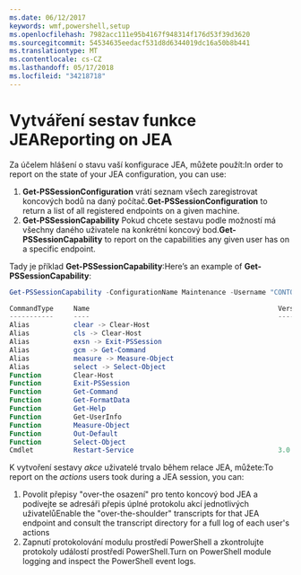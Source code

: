 ```yaml
---
ms.date: 06/12/2017
keywords: wmf,powershell,setup
ms.openlocfilehash: 7982acc111e95b4167f948314f176d53f39d3620
ms.sourcegitcommit: 54534635eedacf531d8d6344019dc16a50b8b441
ms.translationtype: MT
ms.contentlocale: cs-CZ
ms.lasthandoff: 05/17/2018
ms.locfileid: "34218718"
---
```

# <a name="reporting-on-jea"></a><span data-ttu-id="939d2-102">Vytváření sestav funkce JEA</span><span class="sxs-lookup"><span data-stu-id="939d2-102">Reporting on JEA</span></span>
<span data-ttu-id="939d2-103">Za účelem hlášení o stavu vaší konfigurace JEA, můžete použít:</span><span class="sxs-lookup"><span data-stu-id="939d2-103">In order to report on the state of your JEA configuration, you can use:</span></span>
1.  <span data-ttu-id="939d2-104">**Get-PSSessionConfiguration** vrátí seznam všech zaregistrovat koncových bodů na daný počítač.</span><span class="sxs-lookup"><span data-stu-id="939d2-104">**Get-PSSessionConfiguration** to return a list of all registered endpoints on a given machine.</span></span>
2.  <span data-ttu-id="939d2-105">**Get-PSSessionCapability** Pokud chcete sestavu podle možností má všechny daného uživatele na konkrétní koncový bod.</span><span class="sxs-lookup"><span data-stu-id="939d2-105">**Get-PSSessionCapability** to report on the capabilities any given user has on a specific endpoint.</span></span>

<span data-ttu-id="939d2-106">Tady je příklad **Get-PSSessionCapability**:</span><span class="sxs-lookup"><span data-stu-id="939d2-106">Here’s an example of **Get-PSSessionCapability**:</span></span>
```powershell
Get-PSSessionCapability -ConfigurationName Maintenance -Username "CONTOSO\JohnDoe"

CommandType     Name                                               Version    Source
-----------     ----                                               -------    ------
Alias           clear -> Clear-Host
Alias           cls -> Clear-Host
Alias           exsn -> Exit-PSSession
Alias           gcm -> Get-Command
Alias           measure -> Measure-Object
Alias           select -> Select-Object
Function        Clear-Host
Function        Exit-PSSession
Function        Get-Command
Function        Get-FormatData
Function        Get-Help
Function        Get-UserInfo
Function        Measure-Object
Function        Out-Default
Function        Select-Object
Cmdlet          Restart-Service                                    3.0.0.0 Microsof...


```

<span data-ttu-id="939d2-107">K vytvoření sestavy _akce_ uživatelé trvalo během relace JEA, můžete:</span><span class="sxs-lookup"><span data-stu-id="939d2-107">To report on the _actions_ users took during a JEA session, you can:</span></span>
1. <span data-ttu-id="939d2-108">Povolit přepisy "over-the osazení" pro tento koncový bod JEA a podívejte se adresáři přepis úplné protokolu akcí jednotlivých uživatelů</span><span class="sxs-lookup"><span data-stu-id="939d2-108">Enable the "over-the-shoulder" transcripts for that JEA endpoint and consult the transcript directory for a full log of each user's actions</span></span>
2. <span data-ttu-id="939d2-109">Zapnutí protokolování modulu prostředí PowerShell a zkontrolujte protokoly událostí prostředí PowerShell.</span><span class="sxs-lookup"><span data-stu-id="939d2-109">Turn on PowerShell module logging and inspect the PowerShell event logs.</span></span>
